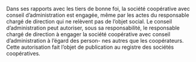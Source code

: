 Dans ses rapports avec les tiers de bonne foi, la société coopérative avec conseil d’administration est engagée, même par les actes du responsable chargé de direction qui ne relèvent pas de l’objet social.
Le conseil d’administration peut autoriser, sous sa responsabilité, le responsable chargé de direction à engager la société coopérative avec conseil d’administration à l’égard des person- nes autres que les coopérateurs. Cette autorisation fait l’objet de publication au registre des sociétés coopératives.